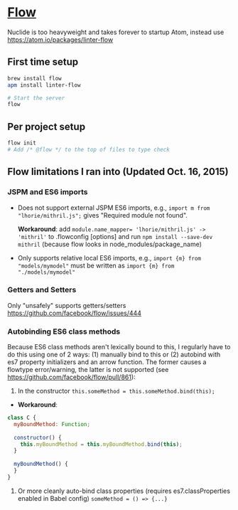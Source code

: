 # [Flow](http://flowtype.org/)
Nuclide is too heavyweight and takes forever to startup Atom, instead use https://atom.io/packages/linter-flow
## First time setup
```bash
brew install flow
apm install linter-flow

# Start the server
flow
```

## Per project setup
```bash
flow init
# Add /* @flow */ to the top of files to type check
```

## Flow limitations I ran into (Updated Oct. 16, 2015)
### JSPM and ES6 imports
- Does not support external JSPM ES6 imports, e.g., ```import m from "lhorie/mithril.js";``` gives "Required module not found". 
  
  **Workaround**: add ```module.name_mapper= 'lhorie/mithril.js' -> 'mithril'``` to .flowconfig [options] and run ```npm install --save-dev mithril``` (because flow looks in node_modules/package_name)
- Only supports relative local ES6 imports, e.g., ```import {m} from "models/mymodel"``` must be written as ```import {m} from "./models/mymodel"```

### Getters and Setters
Only "unsafely" supports getters/setters https://github.com/facebook/flow/issues/444

### Autobinding ES6 class methods
Because ES6 class methods aren't lexically bound to this, I regularly have to do this using one of 2 ways: (1) manually bind to this or (2) autobind with es7 property initializers and an arrow function. The former causes a flowtype error/warning, the latter is not supported (see https://github.com/facebook/flow/pull/861):

1. In the constructor ```this.someMethod = this.someMethod.bind(this);```
  - **Workaround**:
  ```javascript
  class C {
    myBoundMethod: Function;
    
    constructor() {
      this.myBoundMethod = this.myBoundMethod.bind(this);
    }
    
    myBoundMethod() {
    }
  }
  ```
1. Or more cleanly auto-bind class properties (requires es7.classProperties enabled in Babel config) ```someMethod = () => {...}```
